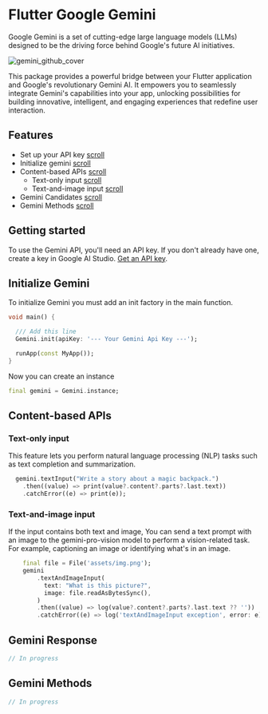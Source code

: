 # Flutter Google Gemini

Google Gemini is a set of cutting-edge large language models (LLMs) designed to be the driving force behind Google's future AI initiatives.

![gemini_github_cover](https://github.com/babakcode/flutter_gemini/assets/31356659/104a436c-cc1e-4523-aeeb-edfb50f87346)

This package provides a powerful bridge between your Flutter application and Google's revolutionary Gemini AI. It empowers you to seamlessly integrate Gemini's capabilities into your app, unlocking possibilities for building innovative, intelligent, and engaging experiences that redefine user interaction.



## Features

- Set up your API key [scroll](#getting-started)
- Initialize gemini [scroll](#initialize-gemini)
- Content-based APIs [scroll](#content-based-apis)
    - Text-only input [scroll](#text-only-input)
    - Text-and-image input [scroll](#text-and-image-input)
- Gemini Candidates [scroll](#gemini-response)
- Gemini Methods [scroll](#gemini-methods)



## Getting started

To use the Gemini API, you'll need an API key. If you don't already have one, create a key in Google AI Studio. [Get an API key](https://ai.google.dev/).

## Initialize Gemini

To initialize Gemini you must add an init factory in the main function.
```dart
void main() {

  /// Add this line
  Gemini.init(apiKey: '--- Your Gemini Api Key ---');

  runApp(const MyApp());
}
```

Now you can create an instance

```dart
final gemini = Gemini.instance;
```

## Content-based APIs

### Text-only input

This feature lets you perform natural language processing (NLP) tasks such as text completion and summarization.

```dart
  gemini.textInput("Write a story about a magic backpack.")
    .then((value) => print(value?.content?.parts?.last.text))
    .catchError((e) => print(e));
```

### Text-and-image input

If the input contains both text and image, You can send a text prompt with an image to the gemini-pro-vision model to perform a vision-related task. For example, captioning an image or identifying what's in an image.

```dart    
    final file = File('assets/img.png');
    gemini
        .textAndImageInput(
          text: "What is this picture?",
          image: file.readAsBytesSync(),
        )
        .then((value) => log(value?.content?.parts?.last.text ?? ''))
        .catchError((e) => log('textAndImageInput exception', error: e));
```


## Gemini Response

```dart
// In progress
```

## Gemini Methods

```dart
// In progress
```

